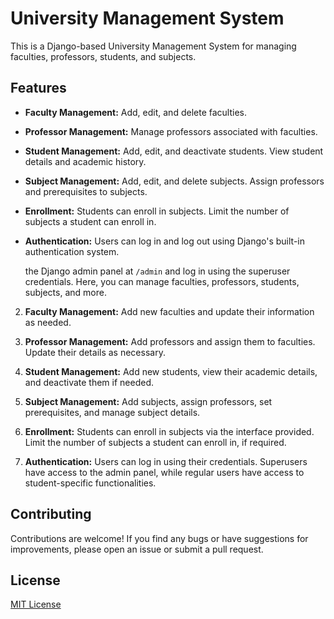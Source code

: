 # University Management System

This is a Django-based University Management System for managing faculties, professors, students, and subjects.

## Features

- **Faculty Management:** Add, edit, and delete faculties.
- **Professor Management:** Manage professors associated with faculties.
- **Student Management:** Add, edit, and deactivate students. View student details and academic history.
- **Subject Management:** Add, edit, and delete subjects. Assign professors and prerequisites to subjects.
- **Enrollment:** Students can enroll in subjects. Limit the number of subjects a student can enroll in.
- **Authentication:** Users can log in and log out using Django's built-in authentication system.

   the Django admin panel at `/admin` and log in using the superuser credentials. Here, you can manage faculties, professors, students, subjects, and more.

2. **Faculty Management:** Add new faculties and update their information as needed.

3. **Professor Management:** Add professors and assign them to faculties. Update their details as necessary.

4. **Student Management:** Add new students, view their academic details, and deactivate them if needed.

5. **Subject Management:** Add subjects, assign professors, set prerequisites, and manage subject details.

6. **Enrollment:** Students can enroll in subjects via the interface provided. Limit the number of subjects a student can enroll in, if required.

7. **Authentication:** Users can log in using their credentials. Superusers have access to the admin panel, while regular users have access to student-specific functionalities.

## Contributing

Contributions are welcome! If you find any bugs or have suggestions for improvements, please open an issue or submit a pull request.

## License

[MIT License](LICENSE)
